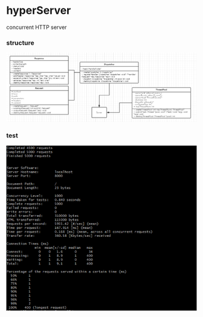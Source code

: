 # hyperServer
concurrent HTTP server

### structure
![avatar](doc/img/hyperServer-structure.png)
### test
![avatar](doc/img/ab-test.png)
